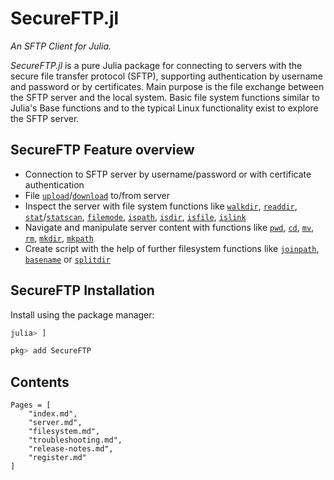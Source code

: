 # SecureFTP.jl

*An SFTP Client for Julia.*

_SecureFTP.jl_ is a pure Julia package for connecting to servers with the secure file
transfer protocol (SFTP), supporting authentication by username and password or
by certificates. Main purpose is the file exchange between the SFTP server and the
local system. Basic file system functions similar to Julia's Base functions and
to the typical Linux functionality exist to explore the SFTP server.

## SecureFTP Feature overview

- Connection to SFTP server by username/password or with certificate authentication
- File [`upload`](@ref)/[`download`](@ref) to/from server
- Inspect the server with file system functions like [`walkdir`](@ref), [`readdir`](@ref),
  [`stat`](@ref)/[`statscan`](@ref), [`filemode`](@ref), [`ispath`](@ref), [`isdir`](@ref),
  [`isfile`](@ref), [`islink`](@ref)
- Navigate and manipulate server content with functions like [`pwd`](@ref), [`cd`](@ref),
  [`mv`](@ref), [`rm`](@ref), [`mkdir`](@ref), [`mkpath`](@ref)
- Create script with the help of further filesystem functions like [`joinpath`](@ref),
  [`basename`](@ref) or [`splitdir`](@ref)

## SecureFTP Installation

Install using the package manager:

```julia
julia> ]

pkg> add SecureFTP
```

## Contents

```@contents
Pages = [
    "index.md",
    "server.md",
    "filesystem.md",
    "troubleshooting.md",
    "release-notes.md",
    "register.md"
]
```
